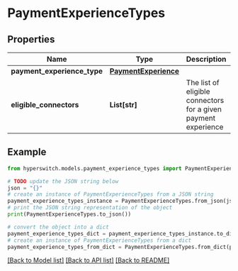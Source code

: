# PaymentExperienceTypes


## Properties

Name | Type | Description | Notes
------------ | ------------- | ------------- | -------------
**payment_experience_type** | [**PaymentExperience**](PaymentExperience.md) |  | [optional] 
**eligible_connectors** | **List[str]** | The list of eligible connectors for a given payment experience | 

## Example

```python
from hyperswitch.models.payment_experience_types import PaymentExperienceTypes

# TODO update the JSON string below
json = "{}"
# create an instance of PaymentExperienceTypes from a JSON string
payment_experience_types_instance = PaymentExperienceTypes.from_json(json)
# print the JSON string representation of the object
print(PaymentExperienceTypes.to_json())

# convert the object into a dict
payment_experience_types_dict = payment_experience_types_instance.to_dict()
# create an instance of PaymentExperienceTypes from a dict
payment_experience_types_from_dict = PaymentExperienceTypes.from_dict(payment_experience_types_dict)
```
[[Back to Model list]](../README.md#documentation-for-models) [[Back to API list]](../README.md#documentation-for-api-endpoints) [[Back to README]](../README.md)


